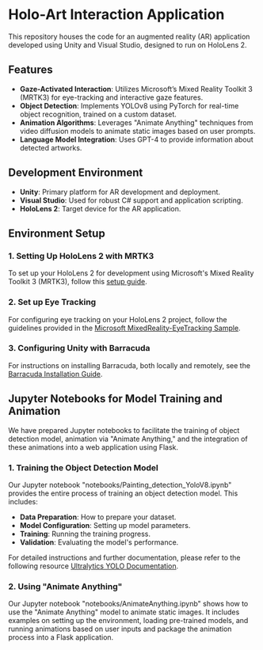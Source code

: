 # Holo-Art Interaction Application

This repository houses the code for an augmented reality (AR) application developed using Unity and Visual Studio, designed to run on HoloLens 2.

## Features

- **Gaze-Activated Interaction**: Utilizes Microsoft’s Mixed Reality Toolkit 3 (MRTK3) for eye-tracking and interactive gaze features.
- **Object Detection**: Implements YOLOv8 using PyTorch for real-time object recognition, trained on a custom dataset.
- **Animation Algorithms**: Leverages "Animate Anything" techniques from video diffusion models to animate static images based on user prompts.
- **Language Model Integration**: Uses GPT-4 to provide information about detected artworks.

## Development Environment

- **Unity**: Primary platform for AR development and deployment.
- **Visual Studio**: Used for robust C# support and application scripting.
- **HoloLens 2**: Target device for the AR application.

## Environment Setup

### 1. Setting Up HoloLens 2 with MRTK3
To set up your HoloLens 2 for development using Microsoft's Mixed Reality Toolkit 3 (MRTK3), follow this [setup guide](https://learn.microsoft.com/en-us/windows/mixed-reality/mrtk-unity/mrtk3-overview/getting-started/setting-up/setup-new-project).

### 2. Set up Eye Tracking
For configuring eye tracking on your HoloLens 2 project, follow the guidelines provided in the [Microsoft MixedReality-EyeTracking Sample](https://github.com/microsoft/MixedReality-EyeTracking-Sample).

### 3. Configuring Unity with Barracuda
For instructions on installing Barracuda, both locally and remotely, see the [Barracuda Installation Guide](https://github.com/Unity-Technologies/barracuda-release/blob/release/3.0.1/Documentation~/Installing.md).

## Jupyter Notebooks for Model Training and Animation

We have prepared Jupyter notebooks to facilitate the training of object detection model, animation via "Animate Anything," and the integration of these animations into a web application using Flask.

### 1. Training the Object Detection Model

Our Jupyter notebook "notebooks/Painting_detection_YoloV8.ipynb" provides the entire process of training an object detection model. This includes:

- **Data Preparation**: How to prepare your dataset.
- **Model Configuration**: Setting up model parameters.
- **Training**: Running the training progress.
- **Validation**: Evaluating the model's performance.

For detailed instructions and further documentation, please refer to the following resource [Ultralytics YOLO Documentation](https://github.com/ultralytics/ultralytics).

### 2. Using "Animate Anything"

Our Jupyter notebook "notebooks/AnimateAnything.ipynb" shows how to use the "Animate Anything" model to animate static images. It includes examples on setting up the environment, loading pre-trained models, and running animations based on user inputs and  package the animation process into a Flask application.
